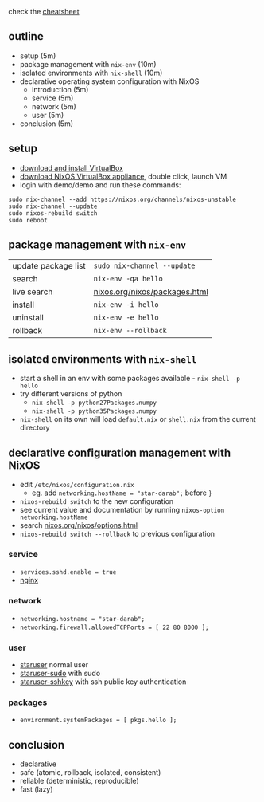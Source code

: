 check the [cheatsheet](cheatsheet.md)

## outline

- setup (5m)
- package management with `nix-env` (10m)
- isolated environments with `nix-shell` (10m)
- declarative operating system configuration with NixOS
  - introduction (5m)
  - service (5m)
  - network (5m)
  - user (5m)
- conclusion (5m)


## setup

- [download and install VirtualBox](https://www.virtualbox.org/wiki/Downloads)
- [download NixOS VirtualBox appliance](https://nixos.org/nixos/download.html), double click, launch VM
- login with demo/demo and run these commands:

```
sudo nix-channel --add https://nixos.org/channels/nixos-unstable
sudo nix-channel --update
sudo nixos-rebuild switch
sudo reboot
```


## package management with `nix-env`

| | |
|---|---|
| update package list | `sudo nix-channel --update` |
| search | `nix-env -qa hello` |
| live search | [nixos.org/nixos/packages.html](https://nixos.org/nixos/packages.html) |
| install | `nix-env -i hello` |
| uninstall | `nix-env -e hello` |
| rollback | `nix-env --rollback` |


## isolated environments with `nix-shell`

- start a shell in an env with some packages available - `nix-shell -p hello`
- try different versions of python
  - `nix-shell -p python27Packages.numpy`
  - `nix-shell -p python35Packages.numpy`
- `nix-shell` on its own will load `default.nix` or `shell.nix` from the current directory


## declarative configuration management with NixOS

- edit `/etc/nixos/configuration.nix`
  - eg. add `networking.hostName = "star-darab";` before `}`
- `nixos-rebuild switch` to the new configuration
- see current value and documentation by running `nixos-option networking.hostName`
- search [nixos.org/nixos/options.html](https://nixos.org/nixos/options.html)
- `nixos-rebuild switch --rollback` to previous configuration

### service

- `services.sshd.enable = true`
- [nginx](nixos/nginx.nix)


### network

- `networking.hostname = "star-darab";`
- `networking.firewall.allowedTCPPorts = [ 22 80 8000 ];`


### user

- [staruser](nixos/staruser.nix) normal user
- [staruser-sudo](nixos/staruser-sudo.nix) with sudo
- [staruser-sshkey](nixos/staruser-sshkey.nix) with ssh public key authentication


### packages

- `environment.systemPackages = [ pkgs.hello ];`


## conclusion

- declarative
- safe (atomic, rollback, isolated, consistent)
- reliable (deterministic, reproducible)
- fast (lazy)
